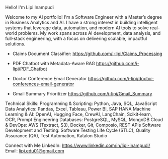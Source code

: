 Hello! I'm Lipi Inampudi

Welcome to my AI portfolio!
I'm a Software Engineer with a Master’s degree in Business Analytics and AI. I have a strong interest in building intelligent systems that leverage data, automation, and modern AI tools to solve real-world problems. My work spans across AI development, data analysis, and full-stack engineering, with a focus on delivering scalable, impactful solutions.

* Claims Document Classifier:
  https://github.com/i-lipi/Claims_Processing

* PDF Chatbot with Metadata-Aware RAG
   https://github.com/i-lipi/PDF_Chatbot

* Doctor Conference Email Generator
   https://github.com/i-lipi/doctor-conferences-email-generator

* Gmail Summary Prioritizer
    https://github.com/i-lipi/Gmail_Summary

Technical Skills:
Programming & Scripting: Python, Java, SQL, JavaScript
Data Analytics: Pandas, Excel, Tableau, Power BI, SAP HANA
Machine Learning & AI: OpenAI, Hugging Face, CrewAI, LangChain, Scikit-learn, OCR, Prompt Engineering
Databases: PostgreSQL, MySQL, MongoDB
Cloud & DevOps: AWS (Textract, S3), Docker, Git, Composio, REST APIs
Software Development and Testing: Software Testing Life Cycle (STLC), Quality Assurance (QA), Test Automation, Katalon Studio

Connect with Me
LinkedIn: https://www.linkedin.com/in/lipi-inampudi/
Email: lipi.edu01@gmail.com
